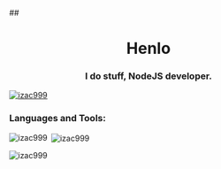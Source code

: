 ##<h1 align="center">Henlo</h1>
<h3 align="center">I do stuff, NodeJS developer.</h3>

<p align="left"> <a href="https://github.com/ryo-ma/github-profile-trophy"><img src="https://github-profile-trophy.vercel.app/?username=izac999" alt="izac999" /></a> </p>

<h3 align="left">Languages and Tools:</h3>

<p><img align="left" src="https://github-readme-stats.vercel.app/api/top-langs?username=izac999&show_icons=true&locale=en&layout=compact" alt="izac999" /></p>

<p>&nbsp;<img align="center" src="https://github-readme-stats.vercel.app/api?username=izac999&show_icons=true&locale=en" alt="izac999" /></p>

<p><img align="center" src="https://github-readme-streak-stats.herokuapp.com/?user=izac999&" alt="izac999" /></p>

